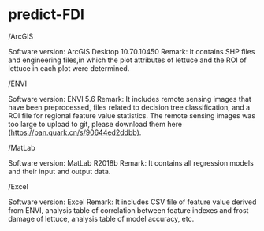 # predict-FDI
/ArcGIS

Software version: ArcGIS Desktop 10.70.10450
Remark: It contains SHP files and engineering files,in which the plot attributes of lettuce and the ROI of lettuce in each plot were determined.

/ENVI

Software version: ENVI 5.6
Remark: It includes remote sensing images that have been preprocessed, files related to decision tree classification, and a ROI file for regional feature value statistics. The remote sensing images was too large to upload to git, please download them here (https://pan.quark.cn/s/90644ed2ddbb).

/MatLab

Software version: MatLab R2018b
Remark: It contains all regression models and their input and output data.

/Excel

Software version: Excel
Remark: It includes CSV file of feature value derived from ENVI, analysis table of correlation between feature indexes and frost damage of lettuce, analysis table of model accuracy, etc.
